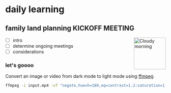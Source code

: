 # daily learning

## family land planning KICKOFF MEETING

<img alt="Cloudy morning" src="https://octodex.github.com/images/cloud.jpg" width="100" align="right">

- [ ] intro
- [ ] determine ongoing meetings
- [ ] considerations

### let's goooo

Convert an image or video from dark mode to light mode using [ffmpeg](https://www.ffmpeg.org)

```bash
ffmpeg -i input.mp4 -vf "negate,hue=h=180,eq=contrast=1.2:saturation=1.1" output.mp4
```
